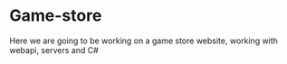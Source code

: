 # Game-store
Here we are going to be working on a game store website, working with webapi, servers and C#
